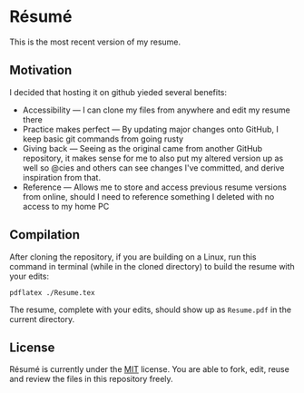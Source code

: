 # Résumé

This is the most recent version of my resume. 

## Motivation

I decided that hosting it on github yieded several benefits:

* Accessibility &mdash; I can clone my files from anywhere and edit my resume there
* Practice makes perfect &mdash; By updating major changes onto GitHub, I keep basic git commands from going rusty
* Giving back &mdash; Seeing as the original came from another GitHub repository, it makes sense for me to also put my altered version up as well so @cies and others can see changes I've committed, and derive inspiration from that.
* Reference &mdash; Allows me to store and access previous resume versions from online, should I need to reference something I deleted with no access to my home PC

## Compilation

After cloning the repository, if you are building on a Linux, run this command in terminal (while in the cloned directory) to build the resume with your edits:

```pdflatex ./Resume.tex```

The resume, complete with your edits, should show up as `Resume.pdf` in the current directory.

## License

Résumé is currently under the [MIT](https://en.wikipedia.org/wiki/MIT_License) license. You are able to fork, edit, reuse and review the files in this repository freely.